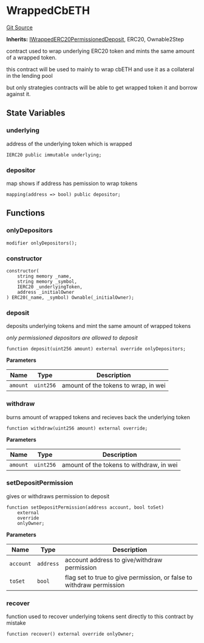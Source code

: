 # WrappedCbETH
[Git Source](https://github.com/seamless-protocol/ilm/blob/48784a426e4cb443b1c1c50d60f0a500ac8f6c1a/src/tokens/WrappedCbETH.sol)

**Inherits:**
[IWrappedERC20PermissionedDeposit](/src/interfaces/IWrappedERC20PermissionedDeposit.sol/interface.IWrappedERC20PermissionedDeposit.md), ERC20, Ownable2Step

contract used to wrap underlying ERC20 token and mints the same amount of a wrapped token.

this contract will be used to mainly to wrap cbETH and use it as a collateral in the lending pool

but only strategies contracts will be able to get wrapped token it and borrow against it.


## State Variables
### underlying
address of the underlying token which is wrapped


```solidity
IERC20 public immutable underlying;
```


### depositor
map shows if address has pemission to wrap tokens


```solidity
mapping(address => bool) public depositor;
```


## Functions
### onlyDepositors


```solidity
modifier onlyDepositors();
```

### constructor


```solidity
constructor(
    string memory _name,
    string memory _symbol,
    IERC20 _underlyingToken,
    address _initialOwner
) ERC20(_name, _symbol) Ownable(_initialOwner);
```

### deposit

deposits underlying tokens and mint the same amount of wrapped tokens

*only permissioned depositors are allowed to deposit*


```solidity
function deposit(uint256 amount) external override onlyDepositors;
```
**Parameters**

|Name|Type|Description|
|----|----|-----------|
|`amount`|`uint256`|amount of the tokens to wrap, in wei|


### withdraw

burns amount of wrapped tokens and recieves back the underlying token


```solidity
function withdraw(uint256 amount) external override;
```
**Parameters**

|Name|Type|Description|
|----|----|-----------|
|`amount`|`uint256`|amount of the tokens to withdraw, in wei|


### setDepositPermission

gives or withdraws permission to deposit


```solidity
function setDepositPermission(address account, bool toSet)
    external
    override
    onlyOwner;
```
**Parameters**

|Name|Type|Description|
|----|----|-----------|
|`account`|`address`|account address to give/withdraw permission|
|`toSet`|`bool`|flag set to true to give permission, or false to withdraw permission|


### recover

function used to recover underlying tokens sent directly to this contract by mistake


```solidity
function recover() external override onlyOwner;
```

